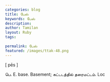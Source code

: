 ```yaml
---
categories: blog
title: பேஸ்
keywords: பேஸ்
description: 
author: Tamilan
layout: Ruby
tags: 
 
permalink: பேஸ்
featured: /images/ttak-48.png
---
```

  
[ pēs ]  
  
பெ. E. base. Basement; கட்டடத்தில் தரைமட்டம். Loc